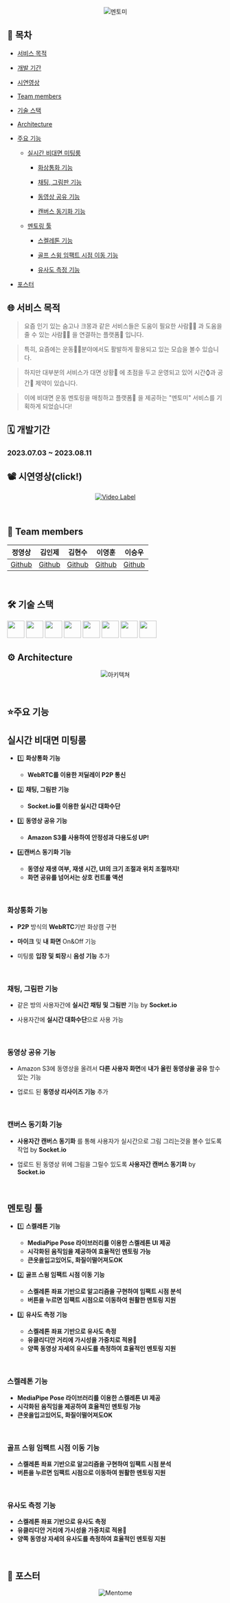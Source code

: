 <div align="center">
    <img src="https://capsule-render.vercel.app/api?type=waving&color=05d183&height=200&section=header&text=🏌️‍♂️멘토미🏌️‍♀️&fontSize=60&&animation=fadeIn&fontAlignY=38&desc=&descAlignY=51&descAlign=62" alt="멘토미">
</div>


## 📖 목차

  

- [서비스 목적](#-서비스-목적)

- [개발 기간](#%EF%B8%8F-개발기간)

- [시연영상](#%EF%B8%8F-시연영상click)

- [Team members](#-team-members)

- [기술 스택](#%EF%B8%8F-기술-스택)

- [Architecture](#%EF%B8%8F-architecture)

- [주요 기능](#주요-기능)

	- [실시간 비대면 미팅룸](#실시간-비대면-미팅룸)

		- [화상통화 기능](#화상통화-기능)

		- [채팅, 그림판 기능](#채팅-그림판-기능)

		- [동영상 공유 기능](#동영상-공유-기능)

		- [캔버스 동기화 기능](#캔버스-동기화-기능)

	- [멘토링 툴](#멘토링-툴)

		- [스켈레톤 기능](#스켈레톤-기능)

		- [골프 스윙 임팩트 시점 이동 기능](#골프-스윙-임팩트-시점-이동-기능)

		- [유사도 측정 기능](#유사도-측정-기능)

- [포스터](#📝-포스터)

  

## 🌐 서비스 목적

  
> 요즘 인기 있는 숨고나 크몽과 같은 서비스들은 도움이 필요한 사람👨‍🎓 과 도움을 줄 수 있는 사람👨‍🏫 을 연결하는 플랫폼🚉 입니다.<br>

> 특히, 요즘에는 운동🏌️‍♂️분야에서도 활발하게 활용되고 있는 모습을 볼수 있습니다.<br>

> 하지만 대부분의 서비스가 대면 상황🤝 에 초점을 두고 운영되고 있어 시간⌚️과 공간🚧 제약이 있습니다.<br>

> 이에 비대면 운동 멘토링을 매칭하고 플랫폼🚉 을 제공하는 "멘토미" 서비스를 기획하게 되었습니다!<br>

  

## 🗓️ 개발기간

  

### **2023.07.03 ~ 2023.08.11**

  

## 📽️ 시연영상(click!)

<div  align="center">



[![Video Label](https://github.com/kelvin3476/MENTOME/assets/62060956/80e862fb-58b4-4b73-9504-156fc57fd680)
](https://github.com/kelvin3476/MENTOME/assets/62060956/03d15bfe-211b-47ed-b42a-e40b46a0d482)



</div>

<br>

  

## 👥 Team members

  
|               정영상                |                   김인제                   |                   김현수                   |                   이영훈                    |                 이승우                 |
| :---------------------------------: | :----------------------------------------: | :----------------------------------------: | :-----------------------------------------: | :-----------------------------------: |
| [Github](https://github.com/imagejung) | [Github](https://github.com/kijen723) | [Github](https://github.com/HyNS00) | [Github](https://github.com/kr-younghoon) | [Github](https://github.com/kelvin3476) |

  

<br  />

  

## 🛠️ 기술 스택

  

<p>

<img  height=40px  src="https://img.shields.io/badge/Socket.io-000000?style=flat&logo=socket.io&logoColor=white"/>
<img  height=40px  src="https://img.shields.io/badge/WebRTC-1aa7ec?style=flat&logo=webrtc&logoColor=white"/>
<img  height=40px  src="https://img.shields.io/badge/React-61DBFB?style=flat&logo=react&logoColor=white"/>
<img  height=40px  src="https://img.shields.io/badge/express-FFFF00?style=flat&logo=express&logoColor=black"/>
<img  height=40px  src="https://img.shields.io/badge/MongoDB%20-47A248?style=flat&logo=MongoDB&logoColor=white"/>
<img  height=40px  src="https://img.shields.io/badge/MediaPipe-008080?style=flat&logo=MediaPipe&logoColor=white" />
<img  height=40px  src="https://img.shields.io/badge/Amazon%20S3-ffa500?style=flat&logo=Amazon%20S3&logoColor=white"/>
<img  height=40px  src="https://img.shields.io/badge/Amazon EC2-FF9900?style=flat&logo=Amazon EC2&logoColor=white"/>

</p>

  

## ⚙️ Architecture

  

<div  align="center">

  

![아키텍쳐](https://github.com/kelvin3476/MENTOME/assets/62060956/d9df4752-41f5-4dec-a024-f8ad178a75fc)
  
</div>
  

<br/>

  

## ⭐주요 기능

  
## **실시간 비대면 미팅룸**

- 1️⃣ **화상통화 기능**

	- **WebRTC를 이용한 저딜레이 P2P 통신**

- 2️⃣ **채팅, 그림판 기능**

	- **Socket.io를 이용한 실시간 대화수단**

- 3️⃣ **동영상 공유 기능**

	- **Amazon S3를 사용하여 안정성과 다용도성 UP!**

- 4️⃣**캔버스 동기화 기능**	
	- **동영상 재생 여부, 재생 시간, UI의 크기 조절과 위치 조절까지!**
	- **화면 공유를 넘어서는 상호 컨트롤 액션**

<br>


### 화상통화 기능

  

- **P2P** 방식의 **WebRTC**기반 화상캠 구현

- **마이크** 및 **내 화면** On&Off 기능

- 미팅룸 **입장 및 퇴장**시 **음성 기능** 추가

<div  align="center">

 

  

</div>

<br>

  

### 채팅, 그림판 기능

  

- 같은 방의 사용자간에 **실시간 채팅 및 그림판** 기능 by **Socket.io**

- 사용자간에 **실시간 대화수단**으로 사용 가능

<div  align="center">

 

  

</div>

<br>

  

### 동영상 공유 기능

  

- Amazon S3에 동영상을 올려서 **다른 사용자 화면**에 **내가 올린 동영상을 공유** 할수 있는 기능

- 업로드 된 **동영상 리사이즈 기능** 추가

<div  align="center">

 

  

</div>

<br>

 

### 캔버스 동기화 기능


- **사용자간 캔버스 동기화** 를 통해 사용자가 실시간으로 그림 그리는것을 볼수 있도록 작업 by **Socket.io**
  
- 업로드 된 동영상 위에 그림을 그릴수 있도록 **사용자간 캔버스 동기화** by **Socket.io**


<div  align="center">


  
  

</div>

<br>

## **멘토링 툴**

- 1️⃣ **스켈레톤 기능**

	- **MediaPipe Pose 라이브러리를 이용한 스켈레톤 UI 제공** 
	- **시각화된 움직임을 제공하여 효율적인 멘토링 가능**  
	- **큰옷을입고있어도, 화질이떨어져도OK**

- 2️⃣ **골프 스윙 임팩트 시점 이동 기능**

	- **스켈레톤 좌표 기반으로 알고리즘을 구현하여 임팩트 시점 분석**
	- **버튼을 누르면 임팩트 시점으로 이동하여 원활한 멘토링 지원**

- 3️⃣ **유사도 측정 기능**

	- **스켈레톤 좌표 기반으로 유사도 측정**  
	- **유클리디안 거리에 가시성을 가중치로 적용**  
	- **양쪽 동영상 자세의 유사도를 측정하여 효율적인 멘토링 지원**


<br>


### 스켈레톤 기능

  

- **MediaPipe Pose 라이브러리를 이용한 스켈레톤 UI 제공** 
- **시각화된 움직임을 제공하여 효율적인 멘토링 가능**  
- **큰옷을입고있어도, 화질이떨어져도OK**


<div  align="center">

  



  

</div>

<br>

  

### 골프 스윙 임팩트 시점 이동 기능

  

- **스켈레톤 좌표 기반으로 알고리즘을 구현하여 임팩트 시점 분석**
- **버튼을 누르면 임팩트 시점으로 이동하여 원활한 멘토링 지원**


<div  align="center">

  



  

</div>

<br>

  

### 유사도 측정 기능

  

- **스켈레톤 좌표 기반으로 유사도 측정**  
- **유클리디안 거리에 가시성을 가중치로 적용**  
- **양쪽 동영상 자세의 유사도를 측정하여 효율적인 멘토링 지원**


<br>


<div  align="center">

  



  

</div>

  

## 📝 포스터

  

<div  align="center">

  

![Mentome](https://github.com/kelvin3476/MENTOME/assets/62060956/b3d06af8-8ba8-45e7-b171-873b1726bb54)

  

</div>
